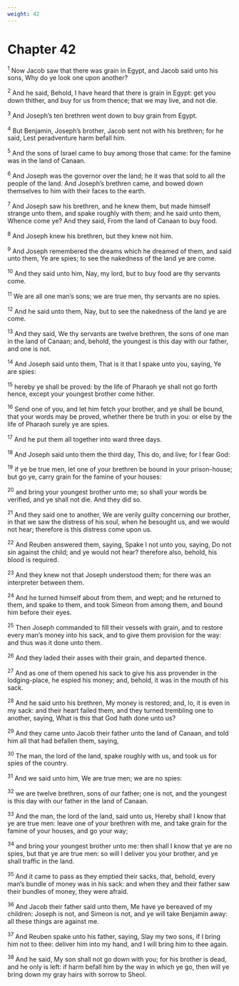 ```yaml
---
weight: 42
---
```


# Chapter 42

<sup>1</sup> Now Jacob saw that there was grain in Egypt, and Jacob said unto his sons, Why do ye look one upon another? 

<sup>2</sup> And he said, Behold, I have heard that there is grain in Egypt: get you down thither, and buy for us from thence; that we may live, and not die. 

<sup>3</sup> And Joseph’s ten brethren went down to buy grain from Egypt. 

<sup>4</sup> But Benjamin, Joseph’s brother, Jacob sent not with his brethren; for he said, Lest peradventure harm befall him. 

<sup>5</sup> And the sons of Israel came to buy among those that came: for the famine was in the land of Canaan. 

<sup>6</sup> And Joseph was the governor over the land; he it was that sold to all the people of the land. And Joseph’s brethren came, and bowed down themselves to him with their faces to the earth. 

<sup>7</sup> And Joseph saw his brethren, and he knew them, but made himself strange unto them, and spake roughly with them; and he said unto them, Whence come ye? And they said, From the land of Canaan to buy food. 

<sup>8</sup> And Joseph knew his brethren, but they knew not him. 

<sup>9</sup> And Joseph remembered the dreams which he dreamed of them, and said unto them, Ye are spies; to see the nakedness of the land ye are come. 

<sup>10</sup> And they said unto him, Nay, my lord, but to buy food are thy servants come. 

<sup>11</sup> We are all one man’s sons; we are true men, thy servants are no spies. 

<sup>12</sup> And he said unto them, Nay, but to see the nakedness of the land ye are come. 

<sup>13</sup> And they said, We thy servants are twelve brethren, the sons of one man in the land of Canaan; and, behold, the youngest is this day with our father, and one is not. 

<sup>14</sup> And Joseph said unto them, That is it that I spake unto you, saying, Ye are spies: 

<sup>15</sup> hereby ye shall be proved: by the life of Pharaoh ye shall not go forth hence, except your youngest brother come hither. 

<sup>16</sup> Send one of you, and let him fetch your brother, and ye shall be bound, that your words may be proved, whether there be truth in you: or else by the life of Pharaoh surely ye are spies. 

<sup>17</sup> And he put them all together into ward three days. 

<sup>18</sup> And Joseph said unto them the third day, This do, and live; for I fear God: 

<sup>19</sup> if ye be true men, let one of your brethren be bound in your prison-house; but go ye, carry grain for the famine of your houses: 

<sup>20</sup> and bring your youngest brother unto me; so shall your words be verified, and ye shall not die. And they did so. 

<sup>21</sup> And they said one to another, We are verily guilty concerning our brother, in that we saw the distress of his soul, when he besought us, and we would not hear; therefore is this distress come upon us. 

<sup>22</sup> And Reuben answered them, saying, Spake I not unto you, saying, Do not sin against the child; and ye would not hear? therefore also, behold, his blood is required. 

<sup>23</sup> And they knew not that Joseph understood them; for there was an interpreter between them. 

<sup>24</sup> And he turned himself about from them, and wept; and he returned to them, and spake to them, and took Simeon from among them, and bound him before their eyes. 

<sup>25</sup> Then Joseph commanded to fill their vessels with grain, and to restore every man’s money into his sack, and to give them provision for the way: and thus was it done unto them. 

<sup>26</sup> And they laded their asses with their grain, and departed thence. 

<sup>27</sup> And as one of them opened his sack to give his ass provender in the lodging-place, he espied his money; and, behold, it was in the mouth of his sack. 

<sup>28</sup> And he said unto his brethren, My money is restored; and, lo, it is even in my sack: and their heart failed them, and they turned trembling one to another, saying, What is this that God hath done unto us? 

<sup>29</sup> And they came unto Jacob their father unto the land of Canaan, and told him all that had befallen them, saying, 

<sup>30</sup> The man, the lord of the land, spake roughly with us, and took us for spies of the country. 

<sup>31</sup> And we said unto him, We are true men; we are no spies: 

<sup>32</sup> we are twelve brethren, sons of our father; one is not, and the youngest is this day with our father in the land of Canaan. 

<sup>33</sup> And the man, the lord of the land, said unto us, Hereby shall I know that ye are true men: leave one of your brethren with me, and take grain for the famine of your houses, and go your way; 

<sup>34</sup> and bring your youngest brother unto me: then shall I know that ye are no spies, but that ye are true men: so will I deliver you your brother, and ye shall traffic in the land. 

<sup>35</sup> And it came to pass as they emptied their sacks, that, behold, every man’s bundle of money was in his sack: and when they and their father saw their bundles of money, they were afraid. 

<sup>36</sup> And Jacob their father said unto them, Me have ye bereaved of my children: Joseph is not, and Simeon is not, and ye will take Benjamin away: all these things are against me. 

<sup>37</sup> And Reuben spake unto his father, saying, Slay my two sons, if I bring him not to thee: deliver him into my hand, and I will bring him to thee again. 

<sup>38</sup> And he said, My son shall not go down with you; for his brother is dead, and he only is left: if harm befall him by the way in which ye go, then will ye bring down my gray hairs with sorrow to Sheol. 


